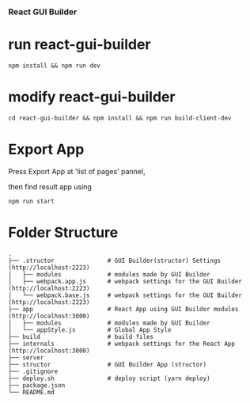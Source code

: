 ### React GUI Builder

# run react-gui-builder

```
npm install && npm run dev
```


# modify react-gui-builder

```
cd react-gui-builder && npm install && npm run build-client-dev
```

# Export App

Press Export App at 'list of pages' pannel,

then find result app using
```
npm run start
```

# Folder Structure
```
.
├── .structor               # GUI Builder(structor) Settings (http://localhost:2223)
│   ├── modules             # modules made by GUI Builder
│   ├── webpack.app.js      # webpack settings for the GUI Builder (http://localhost:2223)
│   └── webpack.base.js     # webpack settings for the GUI Builder (http://localhost:2223)
├── app                     # React App using GUI Builder modules (http://localhost:3000)
│   ├── modules             # modules made by GUI Builder
│   └── appStyle.js         # Global App Style
├── build                   # build files  
├── internals               # webpack settings for the React App (http://localhost:3000)
├── server
├── structor                # GUI Builder App (structor)
├── .gitignore
├── deploy.sh               # deploy script (yarn deploy)
├── package.json
└── README.md
```
